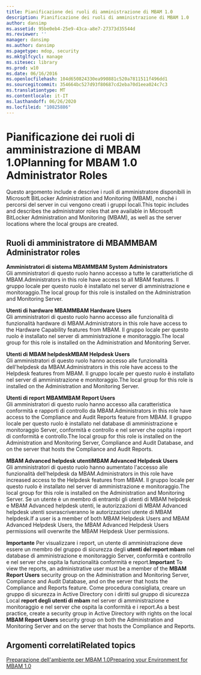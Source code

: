 ```yaml
---
title: Pianificazione dei ruoli di amministrazione di MBAM 1.0
description: Pianificazione dei ruoli di amministrazione di MBAM 1.0
author: dansimp
ms.assetid: 95be0eb4-25e9-43ca-a8e7-27373d35544d
ms.reviewer: ''
manager: dansimp
ms.author: dansimp
ms.pagetype: mdop, security
ms.mktglfcycl: manage
ms.sitesec: library
ms.prod: w10
ms.date: 06/16/2016
ms.openlocfilehash: 104d650824330ea990881c520a7811511f496dd1
ms.sourcegitcommit: 354664bc527d93f80687cd2eba70d1eea024c7c3
ms.translationtype: MT
ms.contentlocale: it-IT
ms.lasthandoff: 06/26/2020
ms.locfileid: "10825886"
---
```

# <span data-ttu-id="96ef4-103">Pianificazione dei ruoli di amministrazione di MBAM 1.0</span><span class="sxs-lookup"><span data-stu-id="96ef4-103">Planning for MBAM 1.0 Administrator Roles</span></span>


<span data-ttu-id="96ef4-104">Questo argomento include e descrive i ruoli di amministratore disponibili in Microsoft BitLocker Administration and Monitoring (MBAM), nonché i percorsi del server in cui vengono creati i gruppi locali.</span><span class="sxs-lookup"><span data-stu-id="96ef4-104">This topic includes and describes the administrator roles that are available in Microsoft BitLocker Administration and Monitoring (MBAM), as well as the server locations where the local groups are created.</span></span>

## <span data-ttu-id="96ef4-105">Ruoli di amministratore di MBAM</span><span class="sxs-lookup"><span data-stu-id="96ef4-105">MBAM Administrator roles</span></span>


<a href="" id="---------------mbam-system-administrators"></a> **<span data-ttu-id="96ef4-106">Amministratori di sistema MBAM</span><span class="sxs-lookup"><span data-stu-id="96ef4-106">MBAM System Administrators</span></span>**  
<span data-ttu-id="96ef4-107">Gli amministratori di questo ruolo hanno accesso a tutte le caratteristiche di MBAM.</span><span class="sxs-lookup"><span data-stu-id="96ef4-107">Administrators in this role have access to all MBAM features.</span></span> <span data-ttu-id="96ef4-108">Il gruppo locale per questo ruolo è installato nel server di amministrazione e monitoraggio.</span><span class="sxs-lookup"><span data-stu-id="96ef4-108">The local group for this role is installed on the Administration and Monitoring Server.</span></span>

<a href="" id="---------------mbam-hardware-users"></a> **<span data-ttu-id="96ef4-109">Utenti di hardware MBAM</span><span class="sxs-lookup"><span data-stu-id="96ef4-109">MBAM Hardware Users</span></span>**  
<span data-ttu-id="96ef4-110">Gli amministratori di questo ruolo hanno accesso alle funzionalità di funzionalità hardware di MBAM.</span><span class="sxs-lookup"><span data-stu-id="96ef4-110">Administrators in this role have access to the Hardware Capability features from MBAM.</span></span> <span data-ttu-id="96ef4-111">Il gruppo locale per questo ruolo è installato nel server di amministrazione e monitoraggio.</span><span class="sxs-lookup"><span data-stu-id="96ef4-111">The local group for this role is installed on the Administration and Monitoring Server.</span></span>

<a href="" id="---------------mbam-helpdesk-users"></a> **<span data-ttu-id="96ef4-112">Utenti di MBAM helpdesk</span><span class="sxs-lookup"><span data-stu-id="96ef4-112">MBAM Helpdesk Users</span></span>**  
<span data-ttu-id="96ef4-113">Gli amministratori di questo ruolo hanno accesso alle funzionalità dell'helpdesk da MBAM.</span><span class="sxs-lookup"><span data-stu-id="96ef4-113">Administrators in this role have access to the Helpdesk features from MBAM.</span></span> <span data-ttu-id="96ef4-114">Il gruppo locale per questo ruolo è installato nel server di amministrazione e monitoraggio.</span><span class="sxs-lookup"><span data-stu-id="96ef4-114">The local group for this role is installed on the Administration and Monitoring Server.</span></span>

<a href="" id="---------------mbam--report-users"></a> **<span data-ttu-id="96ef4-115">Utenti di report MBAM</span><span class="sxs-lookup"><span data-stu-id="96ef4-115">MBAM Report Users</span></span>**  
<span data-ttu-id="96ef4-116">Gli amministratori di questo ruolo hanno accesso alla caratteristica conformità e rapporti di controllo da MBAM.</span><span class="sxs-lookup"><span data-stu-id="96ef4-116">Administrators in this role have access to the Compliance and Audit Reports feature from MBAM.</span></span> <span data-ttu-id="96ef4-117">Il gruppo locale per questo ruolo è installato nel database di amministrazione e monitoraggio Server, conformità e controllo e nel server che ospita i report di conformità e controllo.</span><span class="sxs-lookup"><span data-stu-id="96ef4-117">The local group for this role is installed on the Administration and Monitoring Server, Compliance and Audit Database, and on the server that hosts the Compliance and Audit Reports.</span></span>

<a href="" id="---------------mbam--advanced-helpdesk-users"></a> **<span data-ttu-id="96ef4-118">MBAM Advanced helpdesk utenti</span><span class="sxs-lookup"><span data-stu-id="96ef4-118">MBAM Advanced Helpdesk Users</span></span>**  
<span data-ttu-id="96ef4-119">Gli amministratori di questo ruolo hanno aumentato l'accesso alle funzionalità dell'helpdesk da MBAM.</span><span class="sxs-lookup"><span data-stu-id="96ef4-119">Administrators in this role have increased access to the Helpdesk features from MBAM.</span></span> <span data-ttu-id="96ef4-120">Il gruppo locale per questo ruolo è installato nel server di amministrazione e monitoraggio.</span><span class="sxs-lookup"><span data-stu-id="96ef4-120">The local group for this role is installed on the Administration and Monitoring Server.</span></span> <span data-ttu-id="96ef4-121">Se un utente è un membro di entrambi gli utenti di MBAM helpdesk e MBAM Advanced helpdesk utenti, le autorizzazioni di MBAM Advanced helpdesk utenti sovrascriveranno le autorizzazioni utente di MBAM helpdesk.</span><span class="sxs-lookup"><span data-stu-id="96ef4-121">If a user is a member of both MBAM Helpdesk Users and MBAM Advanced Helpdesk Users, the MBAM Advanced Helpdesk Users permissions will overwrite the MBAM Helpdesk User permissions.</span></span>

<span data-ttu-id="96ef4-122">**Importante**  Per visualizzare i report, un utente di amministrazione deve essere un membro del gruppo di sicurezza degli **utenti del report mbam** nel database di amministrazione e monitoraggio Server, conformità e controllo e nel server che ospita la funzionalità conformità e report.</span><span class="sxs-lookup"><span data-stu-id="96ef4-122">**Important** To view the reports, an administrative user must be a member of the **MBAM Report Users** security group on the Administration and Monitoring Server, Compliance and Audit Database, and on the server that hosts the Compliance and Reports feature.</span></span> <span data-ttu-id="96ef4-123">Come procedura consigliata, creare un gruppo di sicurezza in Active Directory con i diritti sul gruppo di sicurezza Local **report degli utenti di mbam** nel server di amministrazione e monitoraggio e nel server che ospita la conformità e i report.</span><span class="sxs-lookup"><span data-stu-id="96ef4-123">As a best practice, create a security group in Active Directory with rights on the local **MBAM Report Users** security group on both the Administration and Monitoring Server and on the server that hosts the Compliance and Reports.</span></span>

 

## <span data-ttu-id="96ef4-124">Argomenti correlati</span><span class="sxs-lookup"><span data-stu-id="96ef4-124">Related topics</span></span>


[<span data-ttu-id="96ef4-125">Preparazione dell'ambiente per MBAM 1.0</span><span class="sxs-lookup"><span data-stu-id="96ef4-125">Preparing your Environment for MBAM 1.0</span></span>](preparing-your-environment-for-mbam-10.md)

 

 





